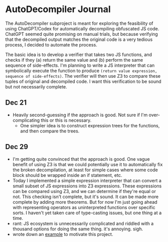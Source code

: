 # AutoDecompiler Journal

The AutoDecompiler subproject is meant for exploring the feasibility of using ChatGPT/Codex for automatically decompiling obfuscated JS code. ChatGPT seemed quite promising on manual trials, but because verifying that the decompiled output matches the original code is a very tedious process, I decided to automate the process.

The basic idea is to develop a verifier that takes two JS functions, and checks if they (a) return the same value and (b) perform the same sequence of side-effects. I'm planning to write a JS interpreter that can symbolically execute the function to produce `(return value expression, sequence of side-effects)`. The verifier will then use Z3 to compare these tuples of original and decompiled code. I want this verification to be sound but not necessarily complete.

## Dec 21

- Heavily second-guessing if the approach is good. Not sure if I'm over-complicating this or this is necessary.
  - One simpler idea is to construct expression trees for the functions, and then compare the trees.
  
## Dec 29

- I'm getting quite convinced that the approach is good. One vague benefit of using Z3 is that we could potentially use it to automatically fix the broken decompilation, at least for simple cases where some code block should be wrapped inside an if statement, etc.
- Today I implemented a simple expression interpreter that can convert a small subset of JS expressions into Z3 expressions. These expressions can be compared using Z3, and we can determine if they're equal or not. This checking isn't complete, but it's sound. It can be made more complete by adding more theorems. But for now I'm just going ahead with representing operators as uninterpreted functions over specific sorts. I haven't yet taken care of type-casting issues, but one thing at a time.
- rant: JS ecosystem is unnecessarily complicated and riddled with a thousand options for doing the same thing. it's annoying. sigh.
- wrote down an [example](ex1.md) to motivate this project.